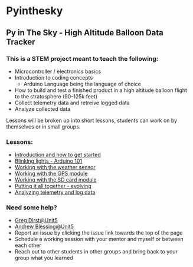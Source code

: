# Pyinthesky

## Py in The Sky - High Altitude Balloon Data Tracker

### This is a STEM project meant to teach the following:

- Microcontroller / electronics basics
- Introduction to coding concepts
  - Arduino Language being the language of choice
- How to build and test a finished product in a high altitude balloon flight to the stratosphere (90-125k feet)
- Collect telemetry data and retreive logged data
- Analyze collected data

Lessons will be broken up into short lessons, students can work on by themselves or in small groups. 

### Lessons:

- [Introduction and how to get started](https://github.com/StateFarm-STEM/hablogger/tree/main/c/arduino/lesson1)
- [Blinking lights - Arduino 101](https://github.com/StateFarm-STEM/hablogger/tree/main/c/arduino/lesson2)
- [Working with the weather sensor](https://github.com/StateFarm-STEM/hablogger/tree/main/c/arduino/lesson3)
- [Working with the GPS module](https://github.com/StateFarm-STEM/hablogger/tree/main/c/arduino/lesson4)
- [Working with the SD card module](https://github.com/StateFarm-STEM/hablogger/tree/main/c/arduino/lesson5)
- [Putting it all together - evolving](https://github.com/StateFarm-STEM/hablogger/tree/main/c/arduino/lesson6)
- [Analyzing telemetry and log data](https://github.com/StateFarm-STEM/pyinthesky/blob/main/telemetry-analysis/README.md)

### Need some help?

- [Greg Dirst@Unit5](mailto:greg.dirst.nf94@unit5.org)
- [Andrew Blessing@Unit5](mailto:andrew.blessing.jij8@unit5.org)
- Report an issue by clicking the issue link towards the top of the page
- Schedule a working session with your mentor and myself or between each other
- Reach out to other students in other groups and bring back to your group what you learned

